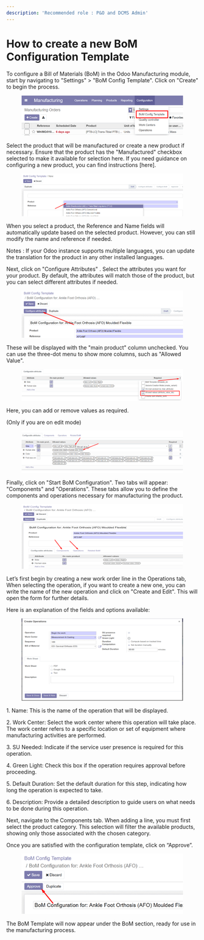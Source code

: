 ```yaml
---
description: 'Recommended role : P&O and DCMS Admin'
---
```


# How to create a new BoM Configuration Template

To configure a Bill of Materials (BoM) in the Odoo Manufacturing module, start by navigating to "Settings" > "BoM Config Template". Click on "Create" to begin the process.

<figure><img src="../../../.gitbook/assets/image (1) (1) (1) (1) (1) (1) (1) (1) (1).png" alt=""><figcaption></figcaption></figure>

Select the product that will be manufactured or create a new product if necessary. Ensure that the product has the "Manufactured" checkbox selected to make it available for selection here. If you need guidance on configuring a new product, you can find instructions \[here].

<figure><img src="../../../.gitbook/assets/image (2) (1) (1) (1) (1) (1) (1) (1) (1) (1).png" alt=""><figcaption></figcaption></figure>

When you select a product, the Reference and Name fields will automatically update based on the selected product. However, you can still modify the name and reference if needed.

Notes : If your Odoo instance supports multiple languages, you can update the translation for the product in any other installed languages.

Next, click on "Configure Attributes" . Select the attributes you want for your product. By default, the attributes will match those of the product, but you can select different attributes if needed.

<figure><img src="../../../.gitbook/assets/image (3) (1) (1) (1) (1) (1) (1) (1).png" alt=""><figcaption></figcaption></figure>

These will be displayed with the "main product" column unchecked. You can use the three-dot menu to show more columns, such as "Allowed Value".

<figure><img src="../../../.gitbook/assets/image (4) (1) (1) (1) (1) (1).png" alt=""><figcaption></figcaption></figure>

Here, you can add or remove values as required.

&#x20;(Only if you are on edit mode)

<figure><img src="../../../.gitbook/assets/image (5) (1) (1) (1) (1) (1).png" alt=""><figcaption></figcaption></figure>

Finally, click on "Start BoM Configuration". Two tabs will appear: "Components" and "Operations". These tabs allow you to define the components and operations necessary for manufacturing the product.

<figure><img src="../../../.gitbook/assets/image (6) (1) (1) (1).png" alt=""><figcaption></figcaption></figure>

Let’s first begin by creating a new work order line in the Operations tab, When selecting the operation, if you want to create a new one, you can write the name of the new operation and click on "Create and Edit". This will open the form for further details.

Here is an explanation of the fields and options available:

<figure><img src="../../../.gitbook/assets/image (7) (1) (1).png" alt=""><figcaption></figcaption></figure>

1\.     Name:  This is the name of the operation that will be displayed.

2\.     Work Center: Select the work center where this operation will take place. The work center refers to a specific location or set of equipment where manufacturing activities are performed.

3\.     SU Needed: Indicate if the service user presence is required for this operation.

4\.     Green Light: Check this box if the operation requires approval before proceeding.

5\.     Default Duration: Set the default duration for this step, indicating how long the operation is expected to take.

6\.     Description: Provide a detailed description to guide users on what needs to be done during this operation.

Next, navigate to the Components tab. When adding a line, you must first select the product category. This selection will filter the available products, showing only those associated with the chosen category.

Once you are satisfied with the configuration template, click on “Approve”.

<figure><img src="../../../.gitbook/assets/image (8) (1) (1).png" alt=""><figcaption></figcaption></figure>

The BoM Template will now appear under the BoM section, ready for use in the manufacturing process.

